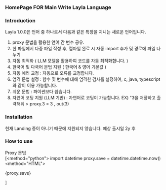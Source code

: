 ### HomePage FOR Main Write Layla Language

### Introduction
Layla 1.0.0은 언어 중 하나로서 다음과 같은 특징을 지니는 새로운 언어입니다.  
1. proxy 문법을 활용한 언어 간 변수 공유. 
2. 한 파일에서 다중 파일 작성 후, 컴파일 완료 시 자동 import 추가 및 경로에 파일 나누기
3. 자동 최적화 ( LLM 모델을 활용하여 코드를 자동 최적화합니다. )
4. 한국어 및 다국어 문법 지원 ( 한국어 & 영어 기본값 )
5. 자동 에러 교정 : 자동으로 오류를 교정합니다.
6. 엄격 문법 설정 : 함수 및 변수에 대해 엄격한 검사를 설정하여, c, java, typescript와 같이 이용 가능합니다.
7. 쉬운 문법 : 파이썬보다 쉽습니다.
8. 자연어 코딩 지원 (LLM 기반) : 자연어로 코딩이 가능합니다. EX) "3을 저장하고 출력해줘 > proxy.3 = 3 , out(3)

### Installation 
현재 Landing 중이 아니기 때문에 지원되지 않습니다. 예상 출시일 2y 후

### How to use
Proxy 문법  
[<method="python">
   import datetime
   proxy.save = datetime.datetime.now()
</python>
<method="HTML">
    <body>
        <head></head>
        <p>{proxy.save}</p>
    </body>
</HTML>
]
